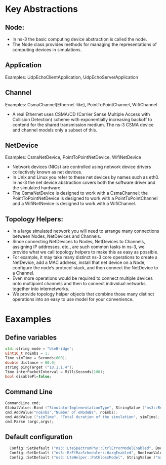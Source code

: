 # Key Abstractions

## Node:
- In ns-3 the basic computing device abstraction is called the node. 
- The Node class provides methods for managing the representations of computing devices in simulations.

## Application 
Examples: UdpEchoClientApplication, UdpEchoServerApplication

## Channel 
Examples: CsmaChannel(Ethernet-like), PointToPointChannel, WifiChannel
- A real Ethernet uses CSMA/CD (Carrier Sense Multiple Access with Collision Detection) scheme with exponentially increasing backoff to contend for the shared transmission medium. The ns-3 CSMA device and channel models only a subset of this.

## NetDevice 
Examples: CsmaNetDevice, PointToPointNetDevice, WifiNetDevice
- Network devices (NICs) are controlled using network device drivers collectively known as net devices. 
- In Unix and Linux you refer to these net devices by names such as eth0. In ns-3 the net device abstraction covers both the software driver and the simulated hardware.
- The CsmaNetDevice is designed to work with a CsmaChannel; the PointToPointNetDevice is designed to work with a PointToPointChannel and a WifiNetNevice is designed to work with a WifiChannel.

## Topology Helpers:
- In a large simulated network you will need to arrange many connections between Nodes, NetDevices and Channels.
- Since connecting NetDevices to Nodes, NetDevices to Channels, assigning IP addresses, etc., are such common tasks in ns-3, we provide what we call topology helpers to make this as easy as possible.
- For example, it may take many distinct ns-3 core operations to create a NetDevice, add a MAC address, install that net device on a Node, configure the node’s protocol stack, and then connect the NetDevice to a Channel. 
- Even more operations would be required to connect multiple devices onto multipoint channels and then to connect individual networks together into internetworks. 
- We provide topology helper objects that combine those many distinct operations into an easy to use model for your convenience.


# Eaxamples
## Define variables

```cpp
std::string mode = "UseBridge";
uint16_t noEnbs = 1;
Time simTime = Seconds(600);
double distance = 60.0;
string pingTarget ("10.1.1.4");
Time interPacketInterval = MilliSeconds(100);
bool disablePl=false; 
```

## Command Line
```cpp
CommandLine cmd;
GlobalValue::Bind ("SimulatorImplementationType", StringValue ("ns3::RealtimeSimulatorImpl"));
cmd.AddValue("noEnbs","Number of eNodeBs", noEnbs);
cmd.AddValue ("simTime", "Total duration of the simulation", simTime);
cmd.Parse (argc,argv);
```




## Default configuration

```cpp
  Config::SetDefault ("ns3::LteSpectrumPhy::CtrlErrorModelEnabled", BooleanValue (false));
  Config::SetDefault ("ns3::RrFfMacScheduler::HarqEnabled", BooleanValue (false));
  Config::SetDefault ("ns3::LteHelper::PathlossModel", StringValue ("ns3::FriisSpectrumPropagationLossModel"));
  ```
  

